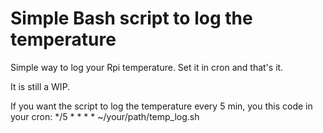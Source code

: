 # Simple Bash script to log the temperature #

<p>Simple way to log your Rpi temperature. Set it in cron and that's it.</p>
<p>It is still a WIP.</p>
<p>If you want the script to log the temperature every 5 min, you this code in your cron: */5 * * * * ~/your/path/temp_log.sh</p>
